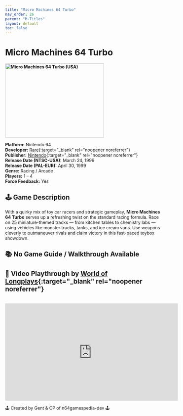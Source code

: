 ```yaml
---
title: "Micro Machines 64 Turbo"
nav_order: 26
parent: "M-Titles"
layout: default
toc: false
---
```


# Micro Machines 64 Turbo

<b>
<img src="https://images.launchbox-app.com//e323780c-b946-4440-99cd-e325acb1eef4.jpg" alt="Micro Machines 64 Turbo (USA)" width="320" height="240" />
</b>

**Platform:** Nintendo 64  
**Developer:** [Rare](https://en.wikipedia.org/wiki/Rare_(company)){:target="_blank" rel="noopener noreferrer"}  
**Publisher:** [Nintendo](https://en.wikipedia.org/wiki/Nintendo){:target="_blank" rel="noopener noreferrer"}  
**Release Date (NTSC-USA):** March 24, 1999  
**Release Date (PAL-EUR):** April 30, 1999  
**Genre:** Racing / Arcade  
**Players:** 1 – 4  
**Force Feedback:** Yes  

## 🕹️ Game Description
With a quirky mix of toy car racers and strategic gameplay, **Micro Machines 64 Turbo** serves up a refreshing twist on the standard racing formula. Race on 25 miniature-themed tracks — from kitchen tables to chemistry labs — using vehicles like monster trucks, tanks, and ice cream vans. Use weapons cleverly to outmaneuver rivals and claim victory in this fast-paced toybox showdown.

## 📚 No Game Guide / Walkthrough Available

## 🎥 Video Playthrough by [World of Longplays](https://www.youtube.com/channel/UCVi6ofFy7QyJJrZ9l0-fwbQ){:target="_blank" rel="noopener noreferrer"}
<br />  
<iframe width="560" height="315" src="https://www.youtube.com/embed/zZ5Pm-o1iFg" title="Micro Machines 64 Turbo Gameplay" frameborder="0" allowfullscreen></iframe>

🕹️ Created by Gent & CP of n64gamespedia-dev 🕹️  
<!-- Vault Format: n64gamespedia-dev -->  
<!-- Protocol Source: _vault-specs/format-protocol.md -->
